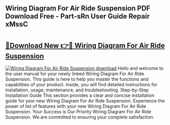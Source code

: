 ## Wiring Diagram For Air Ride Suspension PDF Download Free - Part-sRn User Guide Repair xMssC

# <h2><a href="http://dfsoo5.blite.top/?on=Wiring+Diagram+For+Air+Ride+Suspension">🔗Download New 👉🔴 Wiring Diagram For Air Ride Suspension</a></h2>

[![Wiring Diagram For Air Ride Suspension download](https://i.imgur.com/lujVjoI.png)](http://dfsoo5.blite.top/?on=Wiring+Diagram+For+Air+Ride+Suspension)
Hello and welcome to the user manual for your newly linked Wiring Diagram For Air Ride Suspension. This guide is here to help you master the functions and capabilities of your product. Inside, you will find detailed instructions for installation, usage, maintenance, and troubleshooting. Step-by-Step Installation Guide This section provides a clear and concise installation guide for your new Wiring Diagram For Air Ride Suspension. Experience the power of list of features with your new Wiring Diagram For Air Ride Suspension. Your Success is Our Priority Wiring Diagram For Air Ride Suspension. We are committed to ensuring your complete satisfaction.
